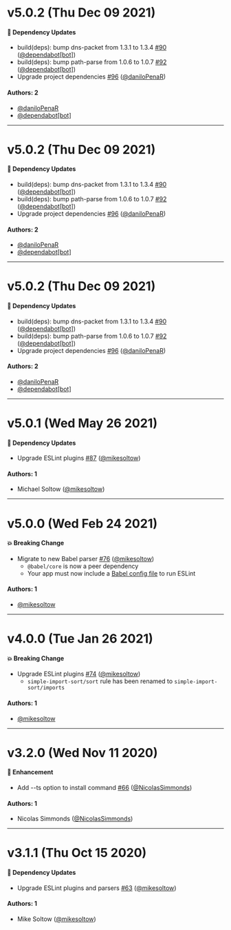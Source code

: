 # v5.0.2 (Thu Dec 09 2021)

#### 🔩 Dependency Updates

- build(deps): bump dns-packet from 1.3.1 to 1.3.4 [#90](https://github.com/repaygithub/ui-tools/pull/90) ([@dependabot[bot]](https://github.com/dependabot[bot]))
- build(deps): bump path-parse from 1.0.6 to 1.0.7 [#92](https://github.com/repaygithub/ui-tools/pull/92) ([@dependabot[bot]](https://github.com/dependabot[bot]))
- Upgrade project dependencies [#96](https://github.com/repaygithub/ui-tools/pull/96) ([@daniloPenaR](https://github.com/daniloPenaR))

#### Authors: 2

- [@daniloPenaR](https://github.com/daniloPenaR)
- [@dependabot[bot]](https://github.com/dependabot[bot])

---

# v5.0.2 (Thu Dec 09 2021)

#### 🔩 Dependency Updates

- build(deps): bump dns-packet from 1.3.1 to 1.3.4 [#90](https://github.com/repaygithub/ui-tools/pull/90) ([@dependabot[bot]](https://github.com/dependabot[bot]))
- build(deps): bump path-parse from 1.0.6 to 1.0.7 [#92](https://github.com/repaygithub/ui-tools/pull/92) ([@dependabot[bot]](https://github.com/dependabot[bot]))
- Upgrade project dependencies [#96](https://github.com/repaygithub/ui-tools/pull/96) ([@daniloPenaR](https://github.com/daniloPenaR))

#### Authors: 2

- [@daniloPenaR](https://github.com/daniloPenaR)
- [@dependabot[bot]](https://github.com/dependabot[bot])

---

# v5.0.2 (Thu Dec 09 2021)

#### 🔩 Dependency Updates

- build(deps): bump dns-packet from 1.3.1 to 1.3.4 [#90](https://github.com/repaygithub/ui-tools/pull/90) ([@dependabot[bot]](https://github.com/dependabot[bot]))
- build(deps): bump path-parse from 1.0.6 to 1.0.7 [#92](https://github.com/repaygithub/ui-tools/pull/92) ([@dependabot[bot]](https://github.com/dependabot[bot]))
- Upgrade project dependencies [#96](https://github.com/repaygithub/ui-tools/pull/96) ([@daniloPenaR](https://github.com/daniloPenaR))

#### Authors: 2

- [@daniloPenaR](https://github.com/daniloPenaR)
- [@dependabot[bot]](https://github.com/dependabot[bot])

---

# v5.0.1 (Wed May 26 2021)

#### 🔩 Dependency Updates

- Upgrade ESLint plugins [#87](https://github.com/repaygithub/ui-tools/pull/87) ([@mikesoltow](https://github.com/mikesoltow))

#### Authors: 1

- Michael Soltow ([@mikesoltow](https://github.com/mikesoltow))

---

# v5.0.0 (Wed Feb 24 2021)

#### 💥 Breaking Change

- Migrate to new Babel parser [#76](https://github.com/repaygithub/ui-tools/pull/76) ([@mikesoltow](https://github.com/mikesoltow))
  - `@babel/core` is now a peer dependency
  - Your app must now include a [Babel config file](https://babeljs.io/docs/en/config-files) to run ESLint

#### Authors: 1

- [@mikesoltow](https://github.com/mikesoltow)

---

# v4.0.0 (Tue Jan 26 2021)

#### 💥 Breaking Change

- Upgrade ESLint plugins [#74](https://github.com/repaygithub/ui-tools/pull/74) ([@mikesoltow](https://github.com/mikesoltow))
  - `simple-import-sort/sort` rule has been renamed to `simple-import-sort/imports`

#### Authors: 1

- [@mikesoltow](https://github.com/mikesoltow)

---

# v3.2.0 (Wed Nov 11 2020)

#### 🚀 Enhancement

- Add --ts option to install command [#66](https://github.com/repaygithub/ui-tools/pull/66)
([@NicolasSimmonds](https://github.com/NicolasSimmonds))

#### Authors: 1

- Nicolas Simmonds ([@NicolasSimmonds](https://github.com/NicolasSimmonds))

---

# v3.1.1 (Thu Oct 15 2020)

#### 🔩 Dependency Updates

- Upgrade ESLint plugins and parsers [#63](https://github.com/repaygithub/ui-tools/pull/63)
([@mikesoltow](https://github.com/mikesoltow))

#### Authors: 1

- Mike Soltow ([@mikesoltow](https://github.com/mikesoltow))
